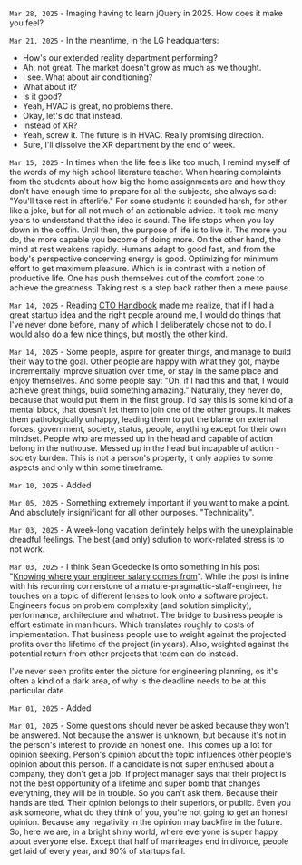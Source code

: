 `Mar 28, 2025` - Imaging having to learn jQuery in 2025. How does it make you feel?

`Mar 21, 2025` - In the meantime, in the LG headquarters:
- How's our extended reality department performing?
- Ah, not great. The market doesn't grow as much as we thought.
- I see. What about air conditioning?
- What about it?
- Is it good?
- Yeah, HVAC is great, no problems there.
- Okay, let's do that instead.
- Instead of XR?
- Yeah, screw it. The future is in HVAC. Really promising direction.
- Sure, I'll dissolve the XR department by the end of week.

`Mar 15, 2025` - In times when the life feels like too much, I remind myself of the words of my high school literature teacher.
When hearing complaints from the students about how big the home assignments are and how they don't have enough time to prepare for all the subjects, she always said: "You'll take rest in afterlife."
For some students it sounded harsh, for other like a joke, but for all not much of an actionable advice.
It took me many years to understand that the idea is sound.
The life stops when you lay down in the coffin.
Until then, the purpose of life is to live it.
The more you do, the more capable you become of doing more.
On the other hand, the mind at rest weakens rapidly.
Humans adapt to good fast, and from the body's perspective concerving energy is good.
Optimizing for minimum effort to get maximum pleasure.
Which is in contrast with a notion of productive life.
One has push themselves out of the comfort zone to achieve the greatness.
Taking rest is a step back rather then a mere pause.


`Mar 14, 2025` - Reading [CTO Handbook](https://zachgoldberg.com/ctohandbook/) made me realize, that if I had a great startup idea and the right people around me, I would do things that I've never done before, many of which I deliberately chose not to do. I would also do a few nice things, but mostly the other kind.

`Mar 14, 2025` -
Some people, aspire for greater things, and manage to build their way to the goal.
Other people are happy with what they got, maybe incrementally improve situation over time, or stay in the same place and enjoy themselves.
And some people say: "Oh, if I had this and that, I would achieve great things, build something amazing."
Naturally, they never do, because that would put them in the first group.
I'd say this is some kind of a mental block, that doesn't let them to join one of the other groups.
It makes them pathologically unhappy, leading them to put the blame on external forces, government, society, status, people, anything except for their own mindset.
People who are messed up in the head and capable of action belong in the nuthouse.
Messed up in the head but incapable of action - society burden. 
This is not a person's property, it only applies to some aspects and only within some timeframe.

`Mar 10, 2025` - Added [](/12_articles/70-options-design.md)

`Mar 05, 2025` - Something extremely important if you want to make a point. And absolutely insignificant for all other purposes. "Technicality".

`Mar 03, 2025` - A week-long vacation definitely helps with the unexplainable dreadful feelings.
The best (and only) solution to work-related stress is to not work.

`Mar 03, 2025` - I think Sean Goedecke is onto something in his post "[Knowing where your engineer salary comes from](https://www.seangoedecke.com/where-the-money-comes-from/)".
While the post is inline with his recurring cornerstone of a mature-pragmattic-staff-engineer, he touches on a topic of different lenses to look onto a software project.
Engineers focus on problem complexity (and solution simplicity), performance, architecture and whatnot.
The bridge to business people is effort estimate in man hours.
Which translates roughly to costs of implementation.
That business people use to weight against the projected profits over the lifetime of the project (in years).
Also, weighted against the potential return from other projects that team can do instead.

I've never seen profits enter the picture for engineering planning, os it's often a kind of a dark area, of why is the deadline needs to be at this particular date.

`Mar 01, 2025` - Added [](/17_notes/30-top_asked_meta_facebook_interview_questions_for_2025.md)

`Mar 01, 2025` - Some questions should never be asked because they won't be answered.
Not because the answer is unknown, but because it's not in the person's interest to provide an honest one.
This comes up a lot for opinion seeking.
Person's opinion about the topic influences other people's opinion about this person.
If a candidate is not super enthused about a company, they don't get a job.
If project manager says that their project is not the best opportunity of a lifetime and super bomb that changes everything, they will be in trouble.
So you can't ask them. Because their hands are tied. Their opinion belongs to their superiors, or public.
Even you ask someone, what do they think of you, you're not going to get an honest opinion.
Because any negativity in the opinion may backfire in the future.
So, here we are, in a bright shiny world, where everyone is super happy about everyone else.
Except that half of marrieages end in divorce, people get laid of every year, and 90% of startups fail.

